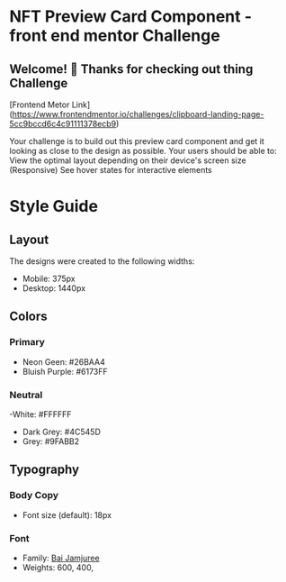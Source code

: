 # NFT Preview Card Component - front end mentor Challenge

## Welcome! 👋 Thanks for checking out thing Challenge

[Frontend Metor Link] (https://www.frontendmentor.io/challenges/clipboard-landing-page-5cc9bccd6c4c91111378ecb9)

Your challenge is to build out this preview card component and get it looking as close to the design as possible. Your users should be able to:
View the optimal layout depending on their device's screen size (Responsive)
See hover states for interactive elements

# Style Guide

## Layout

The designs were created to the following widths:

- Mobile: 375px
- Desktop: 1440px

## Colors

### Primary

- Neon Geen: #26BAA4
- Bluish Purple: #6173FF

### Neutral

-White: #FFFFFF
- Dark Grey: #4C545D
- Grey: #9FABB2

## Typography

### Body Copy

- Font size (default): 18px

### Font

- Family: [Bai Jamjuree](https://fonts.google.com/specimen/Bai+Jamjuree?query=Bai+Jamjuree)
- Weights: 600, 400, 

